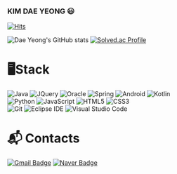 ### KIM DAE YEONG 😃

[![Hits](https://hits.seeyoufarm.com/api/count/incr/badge.svg?url=https%3A%2F%2Fgithub.com%2Fdae0kim&count_bg=%233DC859&title_bg=%23555555&icon=&icon_color=%23E7E7E7&title=hits&edge_flat=false)](https://hits.seeyoufarm.com)

![Dae Yeong's GitHub stats](https://github-readme-stats.vercel.app/api?username=dae0kim&show_icons=true&theme=vue-dark)
[![Solved.ac Profile](http://mazassumnida.wtf/api/v2/generate_badge?boj=patrickstar123)](https://solved.ac/patrickstar123/)

# 🖥Stack

![Java](https://img.shields.io/badge/Java-007396.svg?&style=for-the-badge&logo=Java&logoColor=white)
![JQuery](https://img.shields.io/badge/jquery-0769AD?style=for-the-badge&logo=jquery&logoColor=white)
![Oracle](https://img.shields.io/badge/oracle-F80000?style=for-the-badge&logo=oracle&logoColor=white)
![Spring](https://img.shields.io/badge/spring-6DB33F?style=for-the-badge&logo=spring&logoColor=white)
![Android](https://img.shields.io/badge/Android-3DDC84?style=for-the-badge&logo=Android&logoColor=black)
![Kotlin](https://img.shields.io/badge/Kotlin-7F52FF?style=for-the-badge&logo=Kotlin&logoColor=white)
<br>
![Python](https://img.shields.io/badge/Python-3776AB.svg?&style=for-the-badge&logo=Python&logoColor=white)
![JavaScript](https://img.shields.io/badge/JavaScript-F7DF1E.svg?&style=for-the-badge&logo=JavaScript&logoColor=white)
![HTML5](https://img.shields.io/badge/HTML5-E34F26.svg?&style=for-the-badge&logo=HTML5&logoColor=white)
![CSS3](https://img.shields.io/badge/CSS3-1572B6.svg?&style=for-the-badge&logo=CSS3&logoColor=white)
<br>
![Git](https://img.shields.io/badge/Git-F05032.svg?&style=for-the-badge&logo=Git&logoColor=white)
![Eclipse IDE](https://img.shields.io/badge/Eclipse%20IDE-2C2255.svg?&style=for-the-badge&logo=Eclipse%20IDE&logoColor=white)
![Visual Studio Code](https://img.shields.io/badge/Visual%20Studio%20Code-007ACC.svg?&style=for-the-badge&logo=Visual%20Studio%20Code&logoColor=white)

# :mailbox_with_mail: Contacts
[![Gmail Badge](https://img.shields.io/badge/Gmail-d14836?style=flat-square&logo=Gmail&logoColor=white&link=mailto:rlaeo28@gmail.com)](mailto:rlaeo28@gmail.com)
[![Naver Badge](https://img.shields.io/badge/Naver-03C75A?style=flat-square&logo=Naver&logoColor=white&link=mailto:rlaeo28@naver.com)](mailto:rlaeo28@naver.com)
